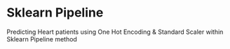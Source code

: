 # Sklearn Pipeline
 Predicting Heart patients using One Hot Encoding & Standard Scaler within Sklearn Pipeline method
